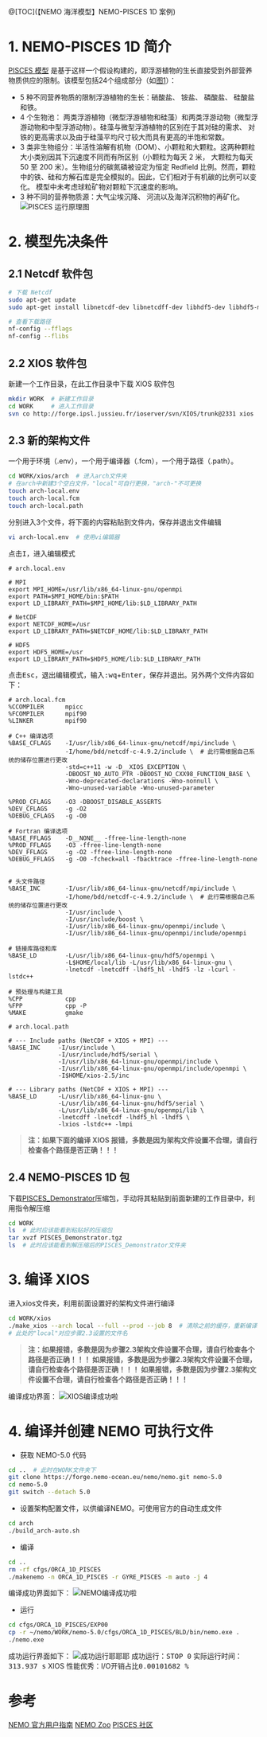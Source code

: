 ﻿@[TOC](【NEMO 海洋模型】NEMO-PISCES 1D 案例)
# 1. NEMO-PISCES 1D 简介
[PISCES 模型](https://zenodo.org/records/7139521)  是基于这样一个假设构建的，即浮游植物的生长直接受到外部营养物质供应的限制。该模型包括24个组成部分（如[图1](https://i-blog.csdnimg.cn/direct/fb04a7fa35f5452e9582d3ece5040e99.png#pic_center)）：

 - 5 种不同营养物质的限制浮游植物的生长：硝酸盐、 铵盐、 磷酸盐、 硅酸盐和铁。 
 - 4 个生物池： 两类浮游植物（微型浮游植物和硅藻）和两类浮游动物（微型浮游动物和中型浮游动物）。硅藻与微型浮游植物的区别在于其对硅的需求、 对铁的更高需求以及由于硅藻平均尺寸较大而具有更高的半饱和常数。
 - 3 类非生物组分：半活性溶解有机物（DOM）、小颗粒和大颗粒。这两种颗粒大小类别因其下沉速度不同而有所区别（小颗粒为每天 2 米， 大颗粒为每天 50 至 200 米）。生物组分的碳氮磷被设定为恒定 Redfield 比例。然而，颗粒中的铁、硅和方解石库是完全模拟的。因此，它们相对于有机碳的比例可以变化。 模型中未考虑球粒矿物对颗粒下沉速度的影响。
 - 3 种不同的营养物质源：大气尘埃沉降、 河流以及海洋沉积物的再矿化。 
![PISCES 运行原理图](https://i-blog.csdnimg.cn/direct/fb04a7fa35f5452e9582d3ece5040e99.png#pic_center)
# 2. 模型先决条件
## 2.1 Netcdf 软件包
```bash
# 下载 Netcdf
sudo apt-get update
sudo apt-get install libnetcdf-dev libnetcdff-dev libhdf5-dev libhdf5-mpi-dev

# 查看下载路径
nf-config --fflags
nf-config --flibs
```
## 2.2 XIOS 软件包
 新建一个工作目录，在此工作目录中下载 XIOS 软件包
```bash
mkdir WORK  # 新建工作目录
cd WORK     # 进入工作目录
svn co http://forge.ipsl.jussieu.fr/ioserver/svn/XIOS/trunk@2331 xios  # 下载XIOS
```
## 2.3 新的架构文件
一个用于环境（.env），一个用于编译器（.fcm），一个用于路径（.path）。
```bash
cd WORK/xios/arch  # 进入arch文件夹
# 在arch中新建3个空白文件，"local"可自行更换，"arch-"不可更换
touch arch-local.env
touch arch-local.fcm
touch arch-local.path
```
分别进入3个文件，将下面的内容粘贴到文件内，保存并退出文件编辑
```bash
vi arch-local.env  # 使用vi编辑器
```
点击<kbd>I</kbd>，进入编辑模式
```vi
# arch.local.env

# MPI
export MPI_HOME=/usr/lib/x86_64-linux-gnu/openmpi
export PATH=$MPI_HOME/bin:$PATH
export LD_LIBRARY_PATH=$MPI_HOME/lib:$LD_LIBRARY_PATH

# NetCDF
export NETCDF_HOME=/usr
export LD_LIBRARY_PATH=$NETCDF_HOME/lib:$LD_LIBRARY_PATH

# HDF5
export HDF5_HOME=/usr
export LD_LIBRARY_PATH=$HDF5_HOME/lib:$LD_LIBRARY_PATH
```
点击<kbd>Esc</kbd>，退出编辑模式，输入<kbd>:wq</kbd>+<kbd>Enter</kbd>，保存并退出。另外两个文件内容如下：

```vi
# arch.local.fcm
%CCOMPILER      mpicc
%FCOMPILER      mpif90
%LINKER         mpif90

# C++ 编译选项
%BASE_CFLAGS    -I/usr/lib/x86_64-linux-gnu/netcdf/mpi/include \
                -I/home/bdd/netcdf-c-4.9.2/include \  # 此行需根据自己系统的储存位置进行更改
                -std=c++11 -w -D__XIOS_EXCEPTION \
                -DBOOST_NO_AUTO_PTR -DBOOST_NO_CXX98_FUNCTION_BASE \
                -Wno-deprecated-declarations -Wno-nonnull \
                -Wno-unused-variable -Wno-unused-parameter

%PROD_CFLAGS    -O3 -DBOOST_DISABLE_ASSERTS
%DEV_CFLAGS     -g -O2
%DEBUG_CFLAGS   -g -O0

# Fortran 编译选项
%BASE_FFLAGS    -D__NONE__ -ffree-line-length-none
%PROD_FFLAGS    -O3 -ffree-line-length-none
%DEV_FFLAGS     -g -O2 -ffree-line-length-none
%DEBUG_FFLAGS   -g -O0 -fcheck=all -fbacktrace -ffree-line-length-none


# 头文件路径
%BASE_INC       -I/usr/lib/x86_64-linux-gnu/netcdf/mpi/include \
				-I/home/bdd/netcdf-c-4.9.2/include \  # 此行需根据自己系统的储存位置进行更改
                -I/usr/include \
                -I/usr/include/boost \
                -I/usr/lib/x86_64-linux-gnu/openmpi/include \
                -I/usr/lib/x86_64-linux-gnu/openmpi/include/openmpi

# 链接库路径和库
%BASE_LD        -L/usr/lib/x86_64-linux-gnu/hdf5/openmpi \
                -L$HOME/local/lib -L/usr/lib/x86_64-linux-gnu \
                -lnetcdf -lnetcdff -lhdf5_hl -lhdf5 -lz -lcurl -lstdc++

# 预处理与构建工具
%CPP            cpp
%FPP            cpp -P
%MAKE           gmake
```

```vi
# arch.local.path

# --- Include paths (NetCDF + XIOS + MPI) ---
%BASE_INC     -I/usr/include \
              -I/usr/include/hdf5/serial \
              -I/usr/lib/x86_64-linux-gnu/openmpi/include \
              -I/usr/lib/x86_64-linux-gnu/openmpi/include/openmpi \
              -I$HOME/xios-2.5/inc

# --- Library paths (NetCDF + XIOS + MPI) ---
%BASE_LD      -L/usr/lib/x86_64-linux-gnu \
              -L/usr/lib/x86_64-linux-gnu/hdf5/serial \
              -L/usr/lib/x86_64-linux-gnu/openmpi/lib \
              -lnetcdff -lnetcdf -lhdf5_hl -lhdf5 \
              -lxios -lstdc++ -lmpi
```

> **注：如果下面的编译 XIOS 报错，多数是因为架构文件设置不合理，请自行检查各个路径是否正确！！！**
## 2.4 NEMO-PISCES 1D 包
下载[PISCES_Demonstrator](https://zenodo.org/records/7139521/files/PISCES_Demonstrator.tgz?download=1)压缩包，手动将其粘贴到前面新建的工作目录中，利用指令解压缩
```bash
cd WORK
ls  # 此时应该能看到粘贴好的压缩包
tar xvzf PISCES_Demonstrator.tgz
ls  # 此时应该能看到解压缩后的PISCES_Demonstrator文件夹
```
# 3. 编译 XIOS
进入xios文件夹，利用前面设置好的架构文件进行编译
```bash
cd WORK/xios
./make_xios --arch local --full --prod --job 8  # 清除之前的缓存，重新编译
# 此处的"local"对应步骤2.3设置的文件名
```
> **注：如果报错，多数是因为步骤2.3架构文件设置不合理，请自行检查各个路径是否正确！！！
如果报错，多数是因为步骤2.3架构文件设置不合理，请自行检查各个路径是否正确！！！
如果报错，多数是因为步骤2.3架构文件设置不合理，请自行检查各个路径是否正确！！！**

编译成功界面：
![XIOS编译成功啦](https://i-blog.csdnimg.cn/direct/ca4eee9b607940f1ac1d05e4b04fb0ff.png#pic_center)
# 4. 编译并创建 NEMO 可执行文件

 - 获取 NEMO-5.0 代码
```bash
cd ..  # 此时在WORK文件夹下
git clone https://forge.nemo-ocean.eu/nemo/nemo.git nemo-5.0
cd nemo-5.0
git switch --detach 5.0
```
 - 设置架构配置文件，以供编译NEMO。可使用官方的自动生成文件
```bash
cd arch
./build_arch-auto.sh
```

 - 编译
```bash
cd ..
rm -rf cfgs/ORCA_1D_PISCES
./makenemo -n ORCA_1D_PISCES -r GYRE_PISCES -m auto -j 4
```
编译成功界面如下：
![NEMO编译成功啦](https://i-blog.csdnimg.cn/direct/b78e9a87c86f4171976395e2cdb20693.png#pic_center)
- 运行

```bash
cd cfgs/ORCA_1D_PISCES/EXP00
cp -r ~/nemo/WORK/nemo-5.0/cfgs/ORCA_1D_PISCES/BLD/bin/nemo.exe .
./nemo.exe
```
成功运行界面如下：
![成功运行耶耶耶](https://i-blog.csdnimg.cn/direct/7324c08b52014c63b9c9d460cafe92b6.png#pic_center)
成功运行：<kbd>STOP 0</kbd>
实际运行时间：<kbd>313.937 s</kbd>
XIOS 性能优秀：I/O开销占比<kbd>0.00101682 %</kbd>

# 参考
[NEMO 官方用户指南](https://sites.nemo-ocean.io/user-guide/install.html)
[NEMO Zoo](https://www.nemo-ocean.eu/nemo-zoo-demonstrators-and-tutorials/)
[PISCES 社区](https://www.pisces-community.org/)



